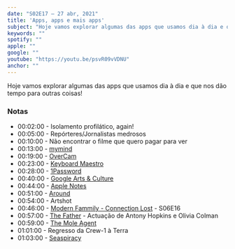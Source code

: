 ```yaml
---
date: "S02E17 — 27 abr, 2021"
title: 'Apps, apps e mais apps'
subject: "Hoje vamos explorar algumas das apps que usamos dia à dia e que nos dão tempo para outras coisas"
keywords: ""
spotify: ""
apple: ""
google: ""
youtube: "https://youtu.be/psvR09vVDNU"
anchor: ""
---
```


Hoje vamos explorar algumas das apps que usamos dia à dia e que nos dão tempo para outras coisas!

### Notas

* 00:02:00​ - Isolamento profilático, again!
* 00:05:00​ - Repórteres/Jornalistas medrosos
* 00:10:00​ - Não encontrar o filme que quero pagar para ver
* 00:13:00​ - [mymind](https://mymind.com)
* 00:19:00​ - [OverCam](https://apps.apple.com/us/app/overcam/id587852826)
* 00:23:00​ - [Keyboard Maestro](https://www.keyboardmaestro.com/main/)
* 00:28:00​ - [1Password](https://1password.com)
* 00:40:00​ - [Google Arts & Culture](https://artsandculture.google.com)
* 00:44:00​ - [Apple Notes](https://support.apple.com/pt-pt/guide/notes/welcome/mac)
* 00:51:00​ - [Around](https://www.around.co/)
* 00:54:00​ - Artshot
* 00:46:00​ - [Modern Fammily - Connection Lost](https://www.imdb.com/title/tt4389744/) - S06E16
* 00:57:00​ - [The Father](https://www.imdb.com/title/tt10272386/) - Actuação de Antony Hopkins e Olivia Colman
* 00:59:00​ - [The Mole Agent](https://www.imdb.com/title/tt11394298/)
* 01:01:00​ - Regresso da Crew-1 à Terra
* 01:03:00​ - [Seaspiracy](https://www.netflix.com/title/81014008)
